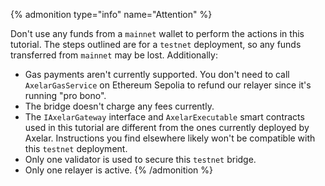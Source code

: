 {% admonition type="info" name="Attention" %}

Don't use any funds from a `mainnet` wallet to perform the actions in this tutorial. The steps outlined are for a `testnet` deployment, so any funds transferred from `mainnet` may be lost. Additionally:

- Gas payments aren't currently supported. You don't need to call `AxelarGasService` on Ethereum Sepolia to refund our relayer since it's running "pro bono".
- The bridge doesn't charge any fees currently.
- The `IAxelarGateway` interface and `AxelarExecutable` smart contracts used in this tutorial are different from the ones currently deployed by Axelar. Instructions you find elsewhere likely won't be compatible with this `testnet` deployment.
- Only one validator is used to secure this `testnet` bridge.
- Only one relayer is active.
{% /admonition %}
